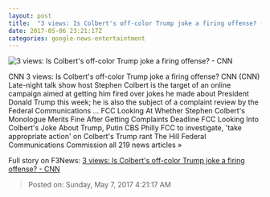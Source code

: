 ```yaml
---
layout: post
title:  "3 views: Is Colbert's off-color Trump joke a firing offense? - CNN"
date: 2017-05-06 23:21:17Z
categories: google-news-entertaintment
---
```


![3 views: Is Colbert's off-color Trump joke a firing offense? - CNN](http://i2.cdn.cnn.com/cnnnext/dam/assets/170502013027-stephen-colbert-may-1-2017-super-tease.jpg)

CNN 3 views: Is Colbert's off-color Trump joke a firing offense? CNN (CNN) Late-night talk show host Stephen Colbert is the target of an online campaign aimed at getting him fired over jokes he made about President Donald Trump this week; he is also the subject of a complaint review by the Federal Communications ... FCC Looking At Whether Stephen Colbert's Monologue Merits Fine After Getting Complaints Deadline FCC Looking Into Colbert's Joke About Trump, Putin CBS Philly FCC to investigate, 'take appropriate action' on Colbert's Trump rant The Hill Federal Communications Commission all 219 news articles »


Full story on F3News: [3 views: Is Colbert's off-color Trump joke a firing offense? - CNN](http://www.f3nws.com/n/Hj2bUB)

> Posted on: Sunday, May 7, 2017 4:21:17 AM
